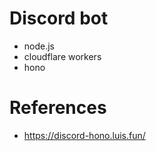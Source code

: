 # Discord bot

- node.js
- cloudflare workers
- hono

# References
- https://discord-hono.luis.fun/


